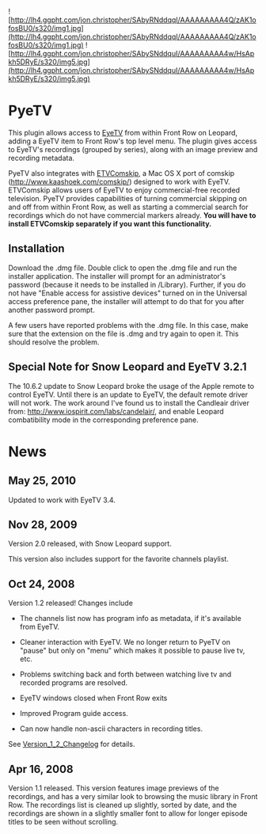 ![http://lh4.ggpht.com/jon.christopher/SAbyRNddqqI/AAAAAAAAA4Q/zAK1ofosBU0/s320/img1.jpg](http://lh4.ggpht.com/jon.christopher/SAbyRNddqqI/AAAAAAAAA4Q/zAK1ofosBU0/s320/img1.jpg)
![http://lh4.ggpht.com/jon.christopher/SAbySNddquI/AAAAAAAAA4w/HsApkh5DRyE/s320/img5.jpg](http://lh4.ggpht.com/jon.christopher/SAbySNddquI/AAAAAAAAA4w/HsApkh5DRyE/s320/img5.jpg)

# PyeTV #

This plugin allows access to [EyeTV](http://www.elgato.com/) from within Front Row on Leopard, adding a EyeTV item to Front Row's top level menu.  The plugin gives access to EyeTV's recordings (grouped by series), along with an image preview and recording metadata.

PyeTV also integrates with [ETVComskip](http://code.google.com/p/etv-comskip), a Mac OS X port of comskip (http://www.kaashoek.com/comskip/) designed to work with EyeTV.  ETVComskip allows users of EyeTV to enjoy commercial-free recorded television.  PyeTV provides capabilities of turning commercial skipping on and off from within Front Row, as well as starting a commercial search for recordings which do not have commercial markers already. **You will have to install ETVComskip separately if you want this functionality.**


## Installation ##

Download the .dmg file.  Double click to open the .dmg file and run the installer application.  The installer will prompt for an administrator's password (because it needs to be installed in /Library).  Further, if you do not have "Enable access for assistive devices" turned on in the Universal access preference pane, the installer will attempt to do that for you after another password prompt.

A few users have reported problems with the .dmg file. In this case, make sure that the extension on the file is .dmg and try again to open it.  This should resolve the problem.

## Special Note for Snow Leopard and EyeTV 3.2.1 ##

The 10.6.2 update to Snow Leopard broke the usage of the Apple remote to control EyeTV.
Until there is an update to EyeTV, the default remote driver will not work.  The work around I've found us to install the Candleair driver from: http://www.iospirit.com/labs/candelair/, and enable Leopard combatibility mode in the corresponding preference pane.

# News #

## May 25, 2010 ##
Updated to work with EyeTV 3.4.

## Nov 28, 2009 ##

Version 2.0 released, with Snow Leopard support.

This version also includes support for the favorite channels playlist.




## Oct 24, 2008 ##

Version 1.2 released!  Changes include

  * The channels list now has program info as metadata, if it's available from EyeTV.

  * Cleaner interaction with EyeTV.  We no longer return to PyeTV on "pause" but only on "menu" which makes it possible to pause live tv, etc.

  * Problems switching back and forth between watching live tv and recorded programs are resolved.

  * EyeTV windows closed when Front Row exits

  * Improved Program guide access.

  * Can now handle non-ascii characters in recording titles.

See [Version\_1\_2\_Changelog](Version_1_2_Changelog.md) for details.


## Apr 16, 2008 ##

Version 1.1 released.  This version features image previews of the recordings, and has a very similar look to browsing the music library in Front Row.  The recordings list is cleaned up slightly, sorted by date, and the recordings are shown in a slightly smaller font to allow for longer episode titles to be seen without scrolling.


